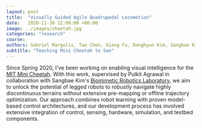 ```yaml
---
layout: post
title:  "Visually Guided Agile Quadrupedal Locomotion"
date:   2020-11-30 12:00:00 +00:00
image: ../images/cheetah.jpg
categories: "research"
course: 
authors: Gabriel Margolis, Tao Chen, Xiang Fu, Donghyun Kim, Sangbae Kim, Pulkit Agrawal
subtitle: "Teaching Mini Cheetah to See"
---
```


Since Spring 2020, I've been working on enabling visual intelligence for the [MIT Mini Cheetah](https://www.youtube.com/watch?v=G6fMV1UPzkg). With this work, supervised by Pulkit Agrawal in collaboration with Sangbae Kim's [Biomimetic Robotics Laboratory](https://biomimetics.mit.edu/), we aim to unlock the potential of legged robots to robustly navigate highly discontinuous terrains without extensive pre-mapping or offline trajectory optimization. Our approach combines robot learning with proven model-based control architectures, and our development process has involved extensive integration of control, sensing, hardware, simulation, and testbed components.